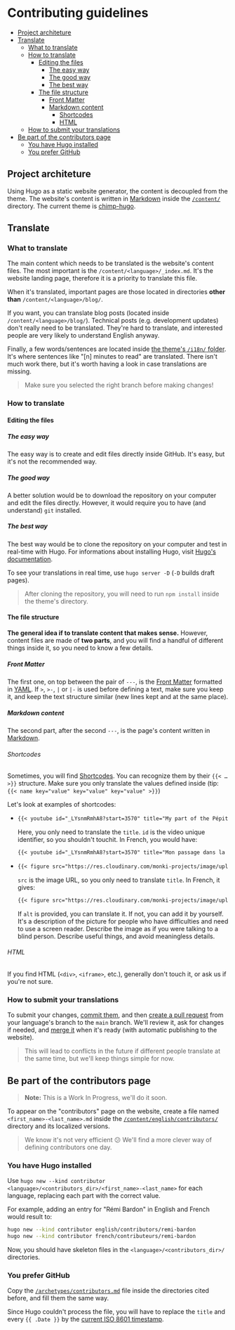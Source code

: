 # Contributing guidelines

- [Project architeture](#project-architeture)
- [Translate](#translate)
  - [What to translate](#what-to-translate)
  - [How to translate](#how-to-translate)
    - [Editing the files](#editing-the-files)
      - [The easy way](#the-easy-way)
      - [The good way](#the-good-way)
      - [The best way](#the-best-way)
    - [The file structure](#the-file-structure)
      - [Front Matter](#front-matter)
      - [Markdown content](#markdown-content)
        - [Shortcodes](#shortcodes)
        - [HTML](#html)
  - [How to submit your translations](#how-to-submit-your-translations)
- [Be part of the contributors page](#be-part-of-the-contributors-page)
  - [You have Hugo installed](#you-have-hugo-installed)
  - [You prefer GitHub](#you-prefer-github)

## Project architeture

Using Hugo as a static website generator, the content is decoupled from the theme. The website's content is written in [Markdown](https://www.markdownguide.org) inside the [`/content/`](/content/) directory. The current theme is [chimp-hugo](https://github.com/MonkiProjects/chimp-hugo).

## Translate

### What to translate

The main content which needs to be translated is the website's content files. The most important is the `/content/<language>/_index.md`. It's the website landing page, therefore it is a priority to translate this file.

When it's translated, important pages are those located in directories **other than** `/content/<language>/blog/`.

If you want, you can translate blog posts (located inside `/content/<language>/blog/`). Technical posts (e.g. development updates) don't really need to be translated. They're hard to translate, and interested people are very likely to understand English anyway.

Finally, a few words/sentences are located inside [the theme's `/i18n/` folder](https://github.com/MonkiProjects/chimp-hugo/tree/main/i18n). It's where sentences like "[n] minutes to read" are translated. There isn't much work there, but it's worth having a look in case translations are missing.

> Make sure you selected the right branch before making changes!

### How to translate

#### Editing the files

##### The easy way

The easy way is to create and edit files directly inside GitHub. It's easy, but it's not the recommended way.

##### The good way

A better solution would be to download the repository on your computer and edit the files directly. However, it would require you to have (and understand) `git` installed.

##### The best way

The best way would be to clone the repository on your computer and test in real-time with Hugo. For informations about installing Hugo, visit [Hugo's documentation](https://gohugo.io/getting-started/installing/).

To see your translations in real time, use `hugo server -D` (`-D` builds draft pages).

> After cloning the repository, you will need to run `npm install` inside the theme's directory.

#### The file structure

**The general idea if to translate content that makes sense.** However, content files are made of **two parts**, and you will find a handful of different things inside it, so you need to know a few details.

##### Front Matter

The first one, on top between the pair of `---`, is the [Front Matter](https://gohugo.io/content-management/front-matter#readout) formatted in [YAML](https://learnxinyminutes.com/docs/yaml/). If `>`, `>-`, `|` or `|-` is used before defining a text, make sure you keep it, and keep the text structure similar (new lines kept and at the same place).

##### Markdown content

The second part, after the second `---`, is the page's content written in [Markdown](https://www.markdownguide.org).

###### Shortcodes

Sometimes, you will find [Shortcodes](https://gohugo.io/content-management/shortcodes/#readout). You can recognize them by their `{{< … >}}` structure. Make sure you only translate the values defined inside (tip: `{{< name key="value" key="value" key="value" >}}`)

Let's look at examples of shortcodes:

- ```md
  {{< youtube id="_LYsnmRmhA8?start=3570" title="My part of the Pépite Starter demo day video" >}}
  ```

  Here, you only need to translate the `title`. `id` is the video unique identifier, so you shouldn't touchit. In French, you would have:

  ```md
  {{< youtube id="_LYsnmRmhA8?start=3570" title="Mon passage dans la vidéo du \"*Demo Day*\" Pépite Starter" >}}
  ```

- ```md
  {{< figure src="https://res.cloudinary.com/monki-projects/image/upload/f_auto,w_1024/v1617994923/website/en/uploads/articles/our-new-website-with-dark-mode/header-old" title="Old header (light mode only)" >}}
  ```

  `src` is the image URL, so you only need to translate `title`. In French, it gives:

  ```md
  {{< figure src="https://res.cloudinary.com/monki-projects/image/upload/f_auto,w_1024/v1617994923/website/en/uploads/articles/our-new-website-with-dark-mode/header-old" title="Ancienne en-tête (mode clair seulement)" >}}
  ```

  If `alt` is provided, you can translate it. If not, you can add it by yourself. It's a description of the picture for people who have difficulties and need to use a screen reader. Describe the image as if you were talking to a blind person. Describe useful things, and avoid meaningless details.

###### HTML

If you find HTML (`<div>`, `<iframe>`, etc.), generally don't touch it, or ask us if you're not sure.

### How to submit your translations

To submit your changes, [commit them](https://github.com/git-guides/git-commit), and then [create a pull request](https://docs.github.com/en/github/collaborating-with-issues-and-pull-requests/creating-a-pull-request) from your language's branch to the `main` branch. We'll review it, ask for changes if needed, and [merge it](https://docs.github.com/en/github/collaborating-with-issues-and-pull-requests/merging-a-pull-request) when it's ready (with automatic publishing to the website).

> This will lead to conflicts in the future if different people translate at the same time, but we'll keep things simple for now.

## Be part of the contributors page

> **Note:** This is a Work In Progress, we'll do it soon.

To appear on the "contributors" page on the website, create a file named `<first_name>-<last_name>.md` inside the [`/content/english/contributors/`](/content/english/contributors/) directory and its localized versions.

> We know it's not very efficient 😕 We'll find a more clever way of defining contributors one day.

### You have Hugo installed

Use `hugo new --kind contributor <language>/<contributors_dir>/<first_name>-<last_name>` for each language, replacing each part with the correct value.

For example, adding an entry for "Rémi Bardon" in English and French would result to:

```sh
hugo new --kind contributor english/contributors/remi-bardon
hugo new --kind contributor french/contributeurs/remi-bardon
```

Now, you should have skeleton files in the `<language>/<contributors_dir>/` directories.

### You prefer GitHub

Copy the [`/archetypes/contributors.md`](/archetypes/contributors.md) file inside the directories cited before, and fill them the same way.

Since Hugo couldn't process the file, you will have to replace the `title` and every `{{ .Date }}` by the [current ISO 8601 timestamp](https://www.isotimestamp.com).
